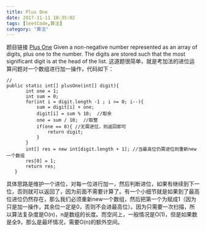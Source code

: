 ```yaml
---
title: Plus One
date: 2017-11-11 10:35:02
tags: [leetCode,算法]
category: "算法"
---
```

题目链接 [Plus One](https://leetcode.com/problems/plus-one/description/ "Optional title")
Given a non-negative number represented as an array of digits, plus one to the number.
The digits are stored such that the most significant digit is at the head of the list.
 这道题很简单，就是考加法的进位运算问题对一个数组进行加一操作，代码如下：
 ```
 //
 public static int[] plusOne(int[] digit){
        int one = 1;
        int sum = 0;
        for(int i = digit.length -1 ; i >= 0; i--){
            sum = digit[i] + one;
            digit[i] = sum % 10;  //取余
            one = sum / 10;  //取整
            if(one == 0){ //无需进位，则返回即可
                return digit;
            }
        }
        int[] res = new int[digit.length + 1]; //当最高位仍需进位则重新new一个数组
        res[0] = 1;
        return res;
    }
 ```
 具体思路是维护一个进位，对每一位进行加一，然后判断进位，如果有继续到下一位，否则就可以返回了，因为前面不需要计算了。有一个小细节就是如果到了最高位进位仍然存在，那么我们必须重新new一个数组，然后把第一个为赋成1（因为只是加一操作，其余位一定是0，否则不会进最高位）。因为只需要一次扫描，所以算法复杂度是O(n)，n是数组的长度。而空间上，一般情况是O(1)，但是如果数是全9，那么是最坏情况，需要O(n)的额外空间。
